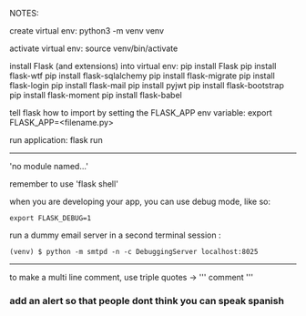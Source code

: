 NOTES:

create virtual env:
    python3 -m venv venv


activate virtual env:
    source venv/bin/activate

install Flask (and extensions) into virtual env:
    pip install Flask
    pip install flask-wtf
    pip install flask-sqlalchemy
    pip install flask-migrate
    pip install flask-login
    pip install flask-mail
    pip install pyjwt
    pip install flask-bootstrap
    pip install flask-moment
    pip install flask-babel

tell flask how to import by setting the FLASK_APP env variable:
    export FLASK_APP=<filename.py>

run application:
    flask run

***

'no module named...'

remember to use 'flask shell'

when you are developing your app, you can use debug mode, like so:

    export FLASK_DEBUG=1

run a dummy email server in a second terminal session :

    (venv) $ python -m smtpd -n -c DebuggingServer localhost:8025

***

to make a multi line comment, use triple quotes -> ''' comment '''


### add an alert so that people dont think you can speak spanish ###